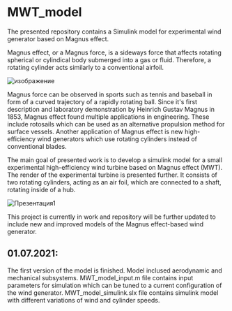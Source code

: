# MWT_model

The presented repository contains a Simulink model for experimental wind generator based on Magnus effect. 

Magnus effect, or a Magnus force, is a sideways force that affects rotating spherical or cylindical body submerged into a gas or fluid. Therefore, a rotating cylinder acts similarly to a conventional airfoil. 

![изображение](https://user-images.githubusercontent.com/86794870/130794392-5cc4f05f-4f00-4743-b69a-75d328e6cf0b.png)

Magnus force can be observed in sports such as tennis and baseball in form of a curved trajectory of a rapidly rotating ball. Since it's first description and laboratory demonstration by Heinrich Gustav Magnus in 1853, Magnus effect found multiple applications in engineering. These include rotosails which can be used as an alternative propulsion method for surface vessels. Another application of Magnus effect is new high-efficiency wind generators which use rotating cylinders instead of conventional blades.

The main goal of presented work is to develop a simulink model for a small experimental high-efficiency wind turbine based on Magnus effect (MWT). The render of the experimental turbine is presented further. It consists of two rotating cylinders, acting as an air foil, which are connected to a shaft, rotating inside of a hub.

![Презентация1](https://user-images.githubusercontent.com/86794870/130788554-83bad5fa-dce3-4462-9a14-52e391636e3c.png)

This project is currently in work and repository will be further updated to include new and improved models of the Magnus effect-based wind generator.

## 01.07.2021: 
The first version of the model is finished. Model inclused aerodynamic and mechanical subsystems.
MWT_model_input.m file contains input parameters for simulation which can be tuned to a current configuration of the wind generator. 
MWT_model_simulink.slx file contains simulink model with different variations of wind and cylinder speeds.



